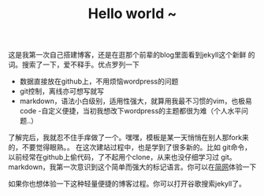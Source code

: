 ﻿---
layout: post
title: Hello world ~
categories:
- 散 
tags:
- jekyll
---
这是我第一次自己搭建博客，还是在逛那个前辈的blog里面看到jekyll这个新鲜
的词。搜索了一下，爱不释手。优点罗列一下
 >  
 - 数据直接放在github上，不用烦恼wordpress的问题
 - git控制，离线亦可想写就写
 - markdown，语法小白级别，适用性强大，就算用我最不习惯的vim，也极易
code
 -自定义便捷，当初我想改下wordpress的主题都很为难（个人水平问题..）

了解完后，我就忍不住手痒做了一个。嘿嘿，模板是某一天悄悄在别人那fork来
的，不要觉得眼熟。。
在这次建站过程中，也是学到了很多新的。比如
git命令，以前经常在github上偷代码，了不起用个clone，从来也没仔细学习过
git。
markdown，我第一次意识到这个简单而强大的标记语言。你可以在[简网](http://jianshu.io/)体验一下

如果你也想体验一下这种轻量便捷的博客过程。你可以打开谷歌搜索jekyll了。
